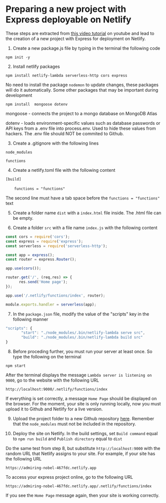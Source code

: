 
# Preparing a new project with Express deployable on Netlify
These steps are extracted from [this video tutorial](https://www.youtube.com/watch?v=hQAu0YEIF0g&ab_channel=OhSeeMedia) on youtube and lead to the creation of a new project with Express for deployment on Netlify.
1. Create a new package.js file by typing in the terminal the following code

`npm init -y`
 
2. Install netlify packages

`npm install netlify-lambda serverless-http cors express`

No need to install the package `nodemon` to update changes, these packages will do it automatically. Some other packages that may be important during development

`npm install  mongoose dotenv`

mongoose - connects the project to a mongo database on MongoDB Atlas 

dotenv - loads environment-specific values such as database passwords or API keys from a .env file into process.env. Used to hide these values from hackers. The .env file should NOT be commited to Github.

3. Create a .gitignore with the following lines

`node_modules`

`functions`

4. Create a netlify.toml file with the following content

`[build]`

&nbsp; &nbsp; &nbsp; &nbsp;`functions = "functions"`

The second line must have a tab space before the `functions = "functions"` text

5. Create a folder name `dist` with a `index.html` file inside. The .html file can be empty.

6. Create a folder `src` with a file name `index.js` with the following content
```javascript
const cors = require('cors');
const express = require('express');
const serverless = require('serverless-http');

const app = express();
const router = express.Router();

app.use(cors());

router.get('/', (req,res) => {
      res.send('Home page');
});

app.use('/.netlify/functions/index', router);

module.exports.handler = serverless(app);

```
7. In the `package.json` file, modify the value of the "scripts" key in the following manner 
```javascript
"scripts": {
       "start": "./node_modules/.bin/netlify-lambda serve src",
       "build": "./node_modules/.bin/netlify-lambda build src"
}
```
8. Before proceding further, you must run your server at least once. So type the following on the terminal 

`npm start`

After the terminal displays the message `Lambda server is listening on 9000`, go to the website with the following URL

`http://localhost:9000/.netlify/functions/index`

If everything is set correctly, a message `Home Page` should be displayed on the browser. For the moment, your site is only running locally, now you must upload it to Github and Netlify for a live version.

9. Upload the project folder to a new Github repository [here](https://github.com/). Remember that the `node_modules` must not be included in the repository.

10. Deploy the site on Netlify. In the build settings, set `Build command` equal to `npm run build` and `Publish directory` equal to `dist`

Do the same test from step 8, but substitute `http://localhost:9000` with the random URL that Netlify  assigns to your site. For example, if your site has the following URL

`https://admiring-nobel-467fdc.netlify.app`

To access your express project online, go to the following URL

`https://admiring-nobel-467fdc.netlify.app/.netlify/functions/index`

If you see the `Home Page` message again, then your site is working correctly.
